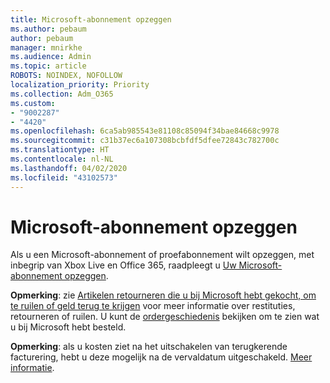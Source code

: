 ```yaml
---
title: Microsoft-abonnement opzeggen
ms.author: pebaum
author: pebaum
manager: mnirkhe
ms.audience: Admin
ms.topic: article
ROBOTS: NOINDEX, NOFOLLOW
localization_priority: Priority
ms.collection: Adm_O365
ms.custom:
- "9002287"
- "4420"
ms.openlocfilehash: 6ca5ab985543e81108c85094f34bae84668c9978
ms.sourcegitcommit: c31b37ec6a107308bcbfdf5dfee72843c782700c
ms.translationtype: HT
ms.contentlocale: nl-NL
ms.lasthandoff: 04/02/2020
ms.locfileid: "43102573"
---
```

# <a name="cancel-microsoft-subscription"></a>Microsoft-abonnement opzeggen

Als u een Microsoft-abonnement of proefabonnement wilt opzeggen, met inbegrip van Xbox Live en Office 365, raadpleegt u [Uw Microsoft-abonnement opzeggen](https://support.microsoft.com/help/4027815).

**Opmerking**: zie [Artikelen retourneren die u bij Microsoft hebt gekocht, om te ruilen of geld terug te krijgen](https://support.microsoft.com/help/10558) voor meer informatie over restituties, retourneren of ruilen. U kunt de [ordergeschiedenis](https://account.microsoft.com/billing/orders/) bekijken om te zien wat u bij Microsoft hebt besteld. 

**Opmerking**: als u kosten ziet na het uitschakelen van terugkerende facturering, hebt u deze mogelijk na de vervaldatum uitgeschakeld. [Meer informatie](https://support.microsoft.com/help/10640). 
